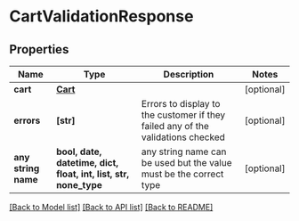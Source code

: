 # CartValidationResponse


## Properties
Name | Type | Description | Notes
------------ | ------------- | ------------- | -------------
**cart** | [**Cart**](Cart.md) |  | [optional] 
**errors** | **[str]** | Errors to display to the customer if they failed any of the validations checked | [optional] 
**any string name** | **bool, date, datetime, dict, float, int, list, str, none_type** | any string name can be used but the value must be the correct type | [optional]

[[Back to Model list]](../README.md#documentation-for-models) [[Back to API list]](../README.md#documentation-for-api-endpoints) [[Back to README]](../README.md)


